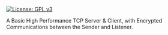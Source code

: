
[![License: GPL v3](https://img.shields.io/badge/License-GPL%20v3-blue.svg)](https://www.gnu.org/licenses/gpl-3.0)

A Basic High Performance TCP Server & Client, with Encrypted Communications between the Sender and Listener.